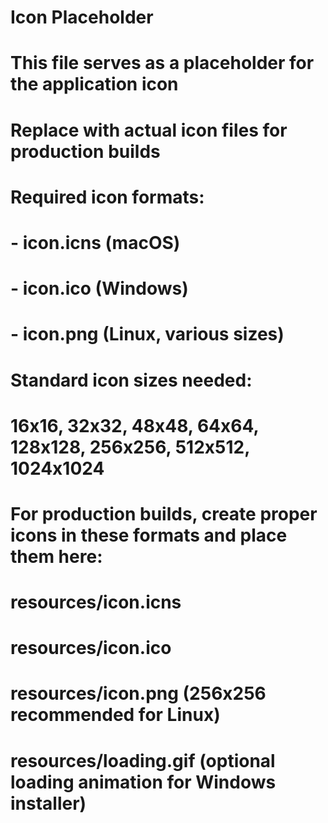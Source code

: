 # Icon Placeholder

# This file serves as a placeholder for the application icon

# Replace with actual icon files for production builds

# Required icon formats:

# - icon.icns (macOS)

# - icon.ico (Windows)

# - icon.png (Linux, various sizes)

# Standard icon sizes needed:

# 16x16, 32x32, 48x48, 64x64, 128x128, 256x256, 512x512, 1024x1024

# For production builds, create proper icons in these formats and place them here:

# resources/icon.icns

# resources/icon.ico

# resources/icon.png (256x256 recommended for Linux)

# resources/loading.gif (optional loading animation for Windows installer)
